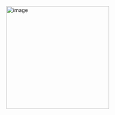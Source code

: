 <img width="276" alt="image" src="https://github.com/user-attachments/assets/a0dce2d9-cf68-4809-9fda-68e06f5588bf">

